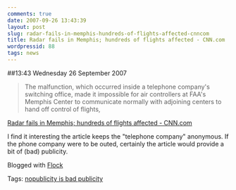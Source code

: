 ```yaml
---
comments: true
date: 2007-09-26 13:43:39
layout: post
slug: radar-fails-in-memphis-hundreds-of-flights-affected-cnncom
title: Radar fails in Memphis; hundreds of flights affected - CNN.com
wordpressid: 88
tags: news
---
```


##13:43 Wednesday 26 September 2007

> The malfunction, which occurred inside a telephone company's switching office, made it impossible for air controllers at FAA's Memphis Center to communicate normally with adjoining centers to hand off control of flights, 

[Radar fails in Memphis; hundreds of flights affected - CNN.com](http://www.cnn.com/2007/US/09/25/memphis.air.snafu/index.html?eref=rss_latest)

I find it interesting the article keeps the "telephone company" anonymous. If the phone company were to be outed, certainly the article would provide a bit of (bad) publicity.

Blogged with [Flock](http://www.flock.com/blogged-with-flock)

Tags: [nopublicity is bad publicity](http://technorati.com/tag/nopublicity%20is%20bad%20publicity)
